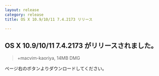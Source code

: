 ```yaml
---
layout: release
category: release
title: OS X 10.9/10/11 7.4.2173 リリース

---
```

## OS X 10.9/10/11 7.4.2173 がリリースされました。

> +macvim-kaoriya, 14MB DMG

ページ右のボタンよりダウンロードしてください。
